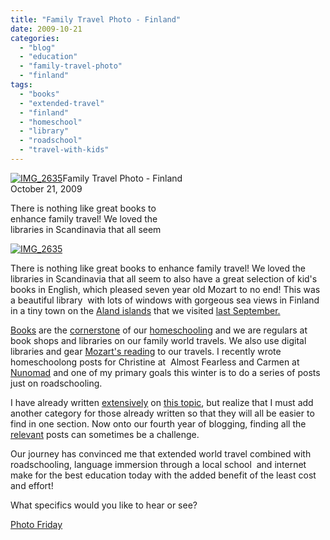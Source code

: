```yaml
---
title: "Family Travel Photo - Finland"
date: 2009-10-21
categories: 
  - "blog"
  - "education"
  - "family-travel-photo"
  - "finland"
tags: 
  - "books"
  - "extended-travel"
  - "finland"
  - "homeschool"
  - "library"
  - "roadschool"
  - "travel-with-kids"
---
```


 [![IMG_2635](https://pub-ac94b3f306b24c0dba4238943c97f2e1.r2.dev/6a00e5502a950788330120a63007b1970c.jpg)](https://pub-ac94b3f306b24c0dba4238943c97f2e1.r2.dev/6a00e5502a950788330120a63007b1970c.jpg)Family Travel Photo - Finland  
October 21, 2009

There is nothing like great books to  
enhance family travel! We loved the  
libraries in Scandinavia that all seem

<!--more-->

[![IMG_2635](https://pub-ac94b3f306b24c0dba4238943c97f2e1.r2.dev/6a00e5502a950788330120a5d957de970b.jpg)](https://pub-ac94b3f306b24c0dba4238943c97f2e1.r2.dev/6a00e5502a950788330120a5d957de970b.jpg)

There is nothing like great books to enhance family travel! We loved the libraries in Scandinavia that all seem to also have a great selection of kid's books in English, which pleased seven year old Mozart to no end! This was a beautiful library  with lots of windows with gorgeous sea views in Finland in a tiny town on the [Aland islands](http://en.wikipedia.org/wiki/%C3%85land_Islands) that we visited [last September.](http://soultravelers3new.local/2009/07/family-travel-photo-finland-aland-islands-pancakes.html)

[Books](http://boards.bootsnall.com/books-for-kids-that-travel-t40710.html) are the [cornerstone](http://soultravelers3new.local/2007/05/kids-lit-itiner.html#more) of our [homeschooling](http://soultravelers3new.local/2008/07/mobile-mozart-a.html) and we are regulars at book shops and libraries on our family world travels. We also use digital libraries and gear [Mozart's reading](http://soultravelers3new.local/books_homeschool/) to our travels. I recently wrote homeschoolong posts for Christine at  Almost Fearless and Carmen at [Nunomad](http://www.nunomad.com/) and one of my primary goals this winter is to do a series of posts just on roadschooling.

I have already written [extensively](http://soultravelers3new.local/2007/05/hanging-out-roa.html) on [this topic](http://soultravelers3new.local/2008/09/pint-sized-pilg.html), but realize that I must add another category for those already written so that they will all be easier to find in one section. Now onto our fourth year of blogging, finding all the [relevant](http://soultravelers3new.local/2008/06/sagres-henry-th.html) posts can sometimes be a challenge.

Our journey has convinced me that extended world travel combined with roadschooling, language immersion through a local school  and internet make for the best education today with the added benefit of the least cost and effort!

What specifics would you like to hear or see?

[Photo Friday](http://www.deliciousbaby.com/journal/2009/oct/22/photo-friday-driving-la/)
